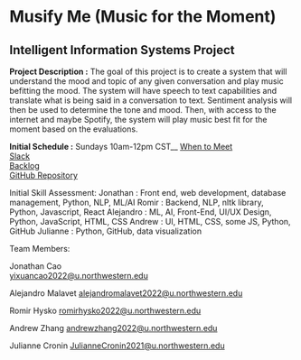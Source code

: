 # Musify Me (Music for the Moment)
## Intelligent Information Systems Project

**Project Description :** 
The goal of this project is to create a system that will understand the mood and topic of any given conversation and play music befitting the mood. The system will have speech to text capabilities and translate what is being said in a conversation to text. Sentiment analysis will then be used to determine the tone and mood. Then, with access to the internet and maybe Spotify, the system will play music best fit for the moment based on the evaluations.

**Initial Schedule :**
Sundays 10am-12pm CST__
[When to Meet](https://www.when2meet.com/?10772642-Iqps8)<br />
[Slack](https://undergraduate-qef2628.slack.com/archives/G01KXDUGGEA)<br />
[Backlog](https://drive.google.com/file/d/1tjnGv_8VtmuNrllzuTKmQ6bwVQF-XZYZ/view?usp=sharing)<br />
[GitHub Repository](https://github.com/alejandrodavidmalavet/Musify-Me-Music-for-the-Moment-)<br />

Initial Skill Assessment:
Jonathan : 	Front end, web development, database management, Python, NLP, ML/AI
Romir : 	Backend, NLP, nltk library, Python, Javascript, React
Alejandro : 	ML, AI, Front-End, UI/UX Design, Python, JavaScript, HTML, CSS
Andrew : 	UI, HTML, CSS, some JS, Python, GitHub
Julianne : 	Python, GitHub, data visualization

Team Members:

Jonathan Cao	
yixuancao2022@u.northwestern.edu

Alejandro Malavet
alejandromalavet2022@u.northwestern.edu

Romir Hysko
romirhysko2022@u.northwestern.edu 

Andrew Zhang
andrewzhang2022@u.northwestern.edu 

Julianne Cronin
JulianneCronin2021@u.northwestern.edu
